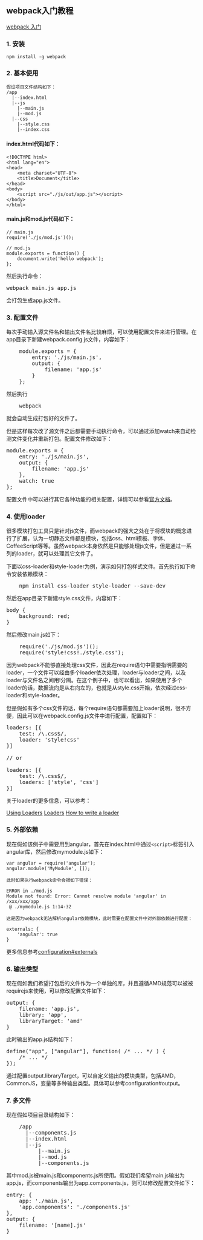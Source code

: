 ## webpack入门教程  

[webpack 入门](http://html-js.com/article/3113)

### 1. 安装
	npm install -g webpack
	
### 2. 基本使用
	假设项目文件结构如下：
	/app  
	  |--index.html
	  |--js
	  	|--main.js
	  	|--mod.js
	  |--css
	  	|--style.css
	  	|--index.css
 
#### index.html代码如下：

	<!DOCTYPE html>
	<html lang="en">
	<head>
	    <meta charset="UTF-8">
	    <title>Document</title>
	</head>
	<body>
	    <script src="./js/out/app.js"></script>
	</body>
	</html>


#### main.js和mod.js代码如下：

	// main.js
	require('./js/mod.js')();

	// mod.js
	module.exports = function() {
	    document.write('hello webpack');
	};

然后执行命令：

<pre>webpack main.js app.js</pre>
会打包生成app.js文件。

### 3. 配置文件

每次手动输入源文件名和输出文件名比较麻烦，可以使用配置文件来进行管理。在app目录下新建webpack.config.js文件，内容如下：
<pre>
	module.exports = {
	    entry: './js/main.js',
	    output: {
	        filename: 'app.js'
	    }
	};
</pre>
然后执行

<pre>
	webpack
</pre>
就会自动生成打包好的文件了。

但是这样每次改了源文件之后都需要手动执行命令，可以通过添加watch来自动检测文件变化并重新打包。配置文件修改如下：
<pre>
module.exports = {
    entry: './js/main.js',
    output: {
        filename: 'app.js'
    },
    watch: true
};
</pre>
配置文件中可以进行其它各种功能的相关配置，详情可以参看[官方文档](http://webpack.github.io/docs/configuration.html)。

### 4. 使用loader

很多模块打包工具只是针对js文件，而webpack的强大之处在于将模块的概念进行了扩展，认为一切静态文件都是模块，包括css、html模板、字体、CoffeeScript等等。虽然webpack本身依然是只能够处理js文件，但是通过一系列的loader，就可以处理其它文件了。

下面以css-loader和style-loader为例，演示如何打包样式文件。首先执行如下命令安装依赖模块：
<pre>
	npm install css-loader style-loader --save-dev
</pre>
然后在app目录下新建style.css文件，内容如下：
<pre>
body {
    background: red;
}
</pre>
然后修改main.js如下：
<pre>
	require('./js/mod.js')();
	require('style!css!./style.css');
</pre>

因为webpack不能够直接处理css文件，因此在require语句中需要指明需要的loader，一个文件可以经由多个loader依次处理，loader与loader之间，以及loader与文件名之间用!分隔。在这个例子中，也可以看出，如果使用了多个loader的话，数据流向是从右向左的，也就是从style.css开始，依次经过css-loader和style-loader。

但是假如有多个css文件的话，每个require语句都需要加上loader说明，很不方便，因此可以在webpack.config.js文件中进行配置，配置如下：

<pre>
loaders: [{
    test: /\.css$/,
    loader: 'style!css'
}]

// or

loaders: [{
    test: /\.css$/,
    loaders: ['style', 'css']
}]
</pre>
关于loader的更多信息，可以参考：

[Using Loaders](http://webpack.github.io/docs/using-loaders.html)
[Loaders](http://webpack.github.io/docs/loaders.html)
[How to write a loader](http://webpack.github.io/docs/how-to-write-a-loader.html)</br>

### 5. 外部依赖
现在假如该例子中需要用到angular，首先在index.html中通过`<script>`标签引入angular库，然后修改mymodule.js如下：

	var angular = require('angular');
	angular.module('MyModule', []);

	此时如果执行webpack命令会报如下错误：
	
	ERROR in ./mod.js
	Module not found: Error: Cannot resolve module 'angular' in /xxx/xxx/app
	 @ ./mymodule.js 1:14-32
	
	这是因为webpack无法解析angular依赖模块，此时需要在配置文件中对外部依赖进行配置：
	
	externals: {
	    'angular': true
	}

更多信息参考[configuration#externals](http://webpack.github.io/docs/configuration.html#externals)


### 6. 输出类型

现在假如我们希望打包后的文件作为一个单独的库，并且遵循AMD规范可以被被requirejs来使用，可以修改配置文件如下：
<pre>
output: {
    filename: 'app.js',
    library: 'app',
    libraryTarget: 'amd'
}
</pre>
此时输出的app.js结构如下：
<pre>
define("app", ["angular"], function( /* ... */ ) {
    /* ... */
});
</pre>
通过配置output.libraryTarget，可以自定义输出的模块类型，包括AMD，CommonJS，变量等多种输出类型。具体可以参考configuration#output。


### 7. 多文件

现在假如项目目录结构如下：
<pre>
	/app
	  |--components.js
	  |--index.html
	  |--js
		  |--main.js
		  |--mod.js
		  |--components.js
</pre>
其中mod.js被main.js和components.js所使用。假如我们希望main.js输出为app.js，而components输出为app.components.js，则可以修改配置文件如下：
<pre>
entry: {
    app: './main.js',
    'app.components': './components.js'
},
output: {
    filename: '[name].js'
}